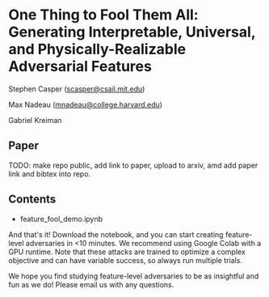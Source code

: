 # One Thing to Fool Them All: Generating Interpretable, Universal, and Physically-Realizable Adversarial Features

Stephen Casper (scasper@csail.mit.edu)

Max Nadeau (mnadeau@college.harvard.edu)

Gabriel Kreiman

## Paper

TODO: make repo public, add link to paper, upload to arxiv, amd add paper link and bibtex into repo.

## Contents

- feature_fool_demo.ipynb

And that's it! Download the notebook, and you can start creating feature-level adversaries in <10 minutes. We recommend using Google Colab with a GPU runtime. Note that these attacks are trained to optimize a complex objective and can have variable success, so always run multiple trials. 

We hope you find studying feature-level adversaries to be as insightful and fun as we do! Please email us with any questions. 
